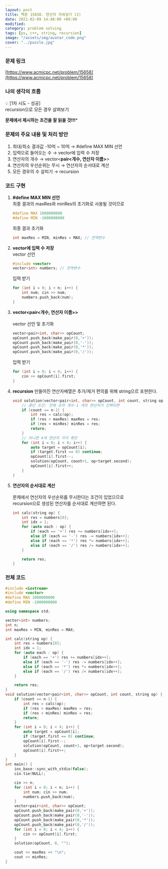 ```yaml
---
layout: post
title: 백준 15658. 연산자 끼워넣기 (2)
date: 2021-02-09 14:48:00 +09:00
modified: 
category: problem solving
tags: [ps, c++, string, recursion]
image: "/assets/img/avatar_code.png"
cover: "../puzzle.jpg"
---
```


### 문제 링크
[https://www.acmicpc.net/problem/15658](https://www.acmicpc.net/problem/15658)

### 나의 생각의 흐름
💡 [1차 시도 - 성공]<br>
    recursion으로 모든 경우 살펴보기

**문제에서 제시하는 조건을 잘 읽을 것!!!***


### 문제의 주요 내용 및 처리 방안
1. 최대/최소 결과값 -10억 ~ 10억 → #define MAX MIN 선언
1. 입력으로 들어오는 수 → vector에 입력 수 저장
1. 연산자의 개수 → vector<**pair<개수, 연산자 이름>**>
1. 연산자의 우선순위는 무시 → 연산자의 순서대로 계산
1. 모든 경우의 수 살피기 → recursion


### 코드 구현 
1. **#define MAX MIN 선언**<br>
    최종 결과의 maxRes와 minRes의 초기화로 사용될 것이므로 
    ```c++
    #define MAX 1000000000
    #define MIN -1000000000
    ```
    최종 결과 초기화
    ```c++
    int maxRes = MIN, minRes = MAX; // 전역변수
    ```
1. **vector에 입력 수 저장**<br>
    vector 선언
    ```c++
    #include <vector>
    vector<int> numbers; // 전역변수
    ```
    입력 받기
    ```c++
    for (int i = 0; i < n; i++) {
        int num; cin >> num;
        numbers.push_back(num);
    }
    ```
1. **vector<pair<개수, 연산자 이름>>**<br>  
    vector 선언 및 초기화
    ```c++
    vector<pair<int, char>> opCount;
    opCount.push_back(make_pair(0,'+'));
    opCount.push_back(make_pair(0,'-'));
    opCount.push_back(make_pair(0,'*'));
    opCount.push_back(make_pair(0,'/'));
    ```
    입력 받기
    ```c++
    for (int i = 0; i < 4; i++) {
        cin >> opCount[i].first;
    }
    ```
1. **recursion**
    만들어진 연산자배열은 추가/제거 편의를 위해 string으르 포현한다.<br>
    ```c++
    void solution(vector<pair<int, char>> opCount, int count, string op) {
        // 중단 조건: 전체 숫자 개수-1 개의 연산자가 선택되면
        if (count == n-1) {
            int res = calc(op);
            if (res > maxRes) maxRes = res;
            if (res < minRes) minRes = res;
            return;
        }
        // 아니면 4개 연산자 각각 확인
        for (int i = 0; i < 4; i++) {
            auto target = opCount[i];
            if (target.first == 0) continue;
            opCount[i].first--;
            solution(opCount, count+1, op+target.second);
            opCount[i].first++;
        }
    }
    ```
1. **연산자의 순서대로 계산**<br>  
    문제에서 연산자의 우선순위를 무시한다는 조건이 있었으므로<br>
    recursion으로 생성된 연산자를 순서대로 계산하면 된다.<br>
    ```c++
    int calc(string op) {
        int res = numbers[0];
        int idx = 1;
        for (auto each : op) {
            if (each == '+') res += numbers[idx++];
            else if (each == '-') res -= numbers[idx++];
            else if (each == '*') res *= numbers[idx++];
            else if (each == '/') res /= numbers[idx++];
        }

        return res;
    }
    ```

### 전체 코드
```c++
#include <iostream>
#include <vector>
#define MAX 1000000000
#define MIN -1000000000

using namespace std;

vector<int> numbers;
int n; 
int maxRes = MIN, minRes = MAX;

int calc(string op) {
    int res = numbers[0];
    int idx = 1;
    for (auto each : op) {
        if (each == '+') res += numbers[idx++];
        else if (each == '-') res -= numbers[idx++];
        else if (each == '*') res *= numbers[idx++];
        else if (each == '/') res /= numbers[idx++];
    }

    return res;
}
void solution(vector<pair<int, char>> opCount, int count, string op) {
    if (count == n-1) {
        int res = calc(op);
        if (res > maxRes) maxRes = res;
        if (res < minRes) minRes = res;
        return;
    }
    for (int i = 0; i < 4; i++) {
        auto target = opCount[i];
        if (target.first == 0) continue;
        opCount[i].first--;
        solution(opCount, count+1, op+target.second);
        opCount[i].first++;
    }
}
int main() {
    ios_base::sync_with_stdio(false);
	cin.tie(NULL);

    cin >> n;
    for (int i = 0; i < n; i++) {
        int num; cin >> num;
        numbers.push_back(num);
    }
    vector<pair<int, char>> opCount;
    opCount.push_back(make_pair(0,'+'));
    opCount.push_back(make_pair(0,'-'));
    opCount.push_back(make_pair(0,'*'));
    opCount.push_back(make_pair(0,'/'));
    for (int i = 0; i < 4; i++) {
        cin >> opCount[i].first;
    }
    solution(opCount, 0, "");

    cout << maxRes << "\n";
    cout << minRes;
}
```
